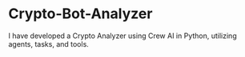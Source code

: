 # Crypto-Bot-Analyzer
I have developed a Crypto Analyzer using Crew AI in Python, utilizing agents, tasks, and tools.
